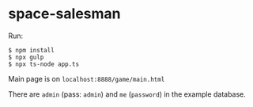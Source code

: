 # space-salesman


Run:
```$xslt
$ npm install
$ npx gulp
$ npx ts-node app.ts
```
Main page is on `localhost:8888/game/main.html`

There are `admin` (pass: `admin`) and `me` (`password`) in the example database.